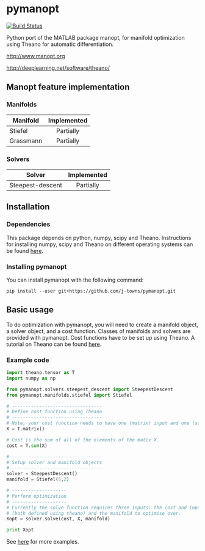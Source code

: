 # pymanopt
[![Build Status](https://travis-ci.org/j-towns/pymanopt.svg?branch=master)](https://travis-ci.org/j-towns/pymanopt)

Python port of the MATLAB package manopt, for manifold optimization using Theano for automatic differentiation.

http://www.manopt.org

http://deeplearning.net/software/theano/

## Manopt feature implementation
### Manifolds

| Manifold      | Implemented   |
| ------------- |:-------------:|
| Stiefel       | Partially    |
| Grassmann      | Partially     |

### Solvers

| Solver        | Implemented   |
| ------------- |:-------------:|
| Steepest-descent| Partially   |

## Installation
### Dependencies
This package depends on python, numpy, scipy and Theano. Instructions for installing numpy, scipy and Theano on different operating systems can be found [here](http://deeplearning.net/software/theano/install.html).

### Installing pymanopt
You can install pymanopt with the following command:
```
pip install --user git+https://github.com/j-towns/pymanopt.git
```

## Basic usage
To do optimization with pymanopt, you will need to create a manifold object, a solver object, and a cost function. Classes of manifolds and solvers are provided with pymanopt. Cost functions have to be set up using Theano. A tutorial on Theano can be found [here](http://deeplearning.net/software/theano/tutorial/index.html).

### Example code
```python
import theano.tensor as T
import numpy as np

from pymanopt.solvers.steepest_descent import SteepestDescent
from pymanopt.manifolds.stiefel import Stiefel

# ---------------------------------
# Define cost function using Theano
# ---------------------------------
# Note, your cost function needs to have one (matrix) input and one (scalar) output.
X = T.matrix()

# Cost is the sum of all of the elements of the matix X.
cost = T.sum(X)

# ---------------------------------
# Setup solver and manifold objects
# ---------------------------------
solver = SteepestDescent()
manifold = Stiefel(5,2)

# --------------------
# Perform optimization
# --------------------
# Currently the solve function requires three inputs: the cost and input variable
# (both defined using theano) and the manifold to optimise over.
Xopt = solver.solve(cost, X, manifold)

print Xopt
```
See [here](https://github.com/j-towns/pymanopt/tree/master/examples) for more examples.
